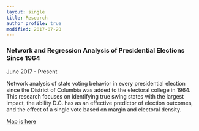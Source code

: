 ```yaml
---
layout: single
title: Research
author_profile: true
modified: 2017-07-20
---
```



### Network and Regression Analysis of Presidential Elections Since 1964
June 2017 - Present

Network analysis of state voting behavior in every presidential election since the District of Columbia was added to the electoral college in 1964. This research focuses on identifying true swing states with the largest impact, the ability D.C. has as an effective predictor of election outcomes, and the effect of a single vote based on margin and electoral density. 





[Map is here](/research/obesity_map.html)
